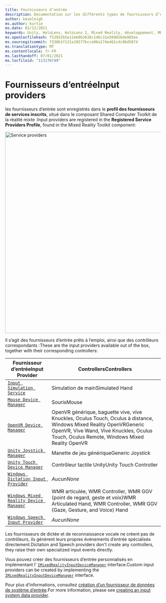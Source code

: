 ```yaml
---
title: Fournisseurs d’entrée
description: Documentation sur les différents types de fournisseurs d’entrée dans MRTK
author: keveleigh
ms.author: kurtie
ms.date: 01/12/2021
keywords: Unity, HoloLens, HoloLens 2, Mixed Reality, développement, MRTK
ms.openlocfilehash: f53932b5e12e60b3638c1d6c31e569016de983ee
ms.sourcegitcommit: f338b1f121a10577bcce08a174e462cdc86d5874
ms.translationtype: MT
ms.contentlocale: fr-FR
ms.lasthandoff: 07/01/2021
ms.locfileid: "113176749"
---
```

# <a name="input-providers"></a><span data-ttu-id="e3e47-104">Fournisseurs d’entrée</span><span class="sxs-lookup"><span data-stu-id="e3e47-104">Input providers</span></span>

<span data-ttu-id="e3e47-105">les fournisseurs d’entrée sont enregistrés dans le **profil des fournisseurs de services inscrits**, situé dans le composant Shared Computer Toolkit de la réalité mixte :</span><span class="sxs-lookup"><span data-stu-id="e3e47-105">Input providers are registered in the **Registered Service Providers Profile**, found in the Mixed Reality Toolkit component:</span></span>

<img src="../images/input/RegisteredServiceProviders.PNG" width="650px" style="display:block;" alt="Service providers">

<span data-ttu-id="e3e47-106">Il s’agit des fournisseurs d’entrée prêts à l’emploi, ainsi que des contrôleurs correspondants :</span><span class="sxs-lookup"><span data-stu-id="e3e47-106">These are the input providers available out of the box, together with their corresponding controllers:</span></span>

| <span data-ttu-id="e3e47-107">Fournisseur d’entrée</span><span class="sxs-lookup"><span data-stu-id="e3e47-107">Input Provider</span></span> | <span data-ttu-id="e3e47-108">Controllers</span><span class="sxs-lookup"><span data-stu-id="e3e47-108">Controllers</span></span> |
| --- | --- |
| [`Input Simulation Service`](xref:Microsoft.MixedReality.Toolkit.Input.InputSimulationService) | <span data-ttu-id="e3e47-109">Simulation de main</span><span class="sxs-lookup"><span data-stu-id="e3e47-109">Simulated Hand</span></span> |
| [`Mouse Device Manager`](xref:Microsoft.MixedReality.Toolkit.Input.UnityInput.MouseDeviceManager) | <span data-ttu-id="e3e47-110">Souris</span><span class="sxs-lookup"><span data-stu-id="e3e47-110">Mouse</span></span>  |
| [`OpenVR Device Manager`](xref:Microsoft.MixedReality.Toolkit.OpenVR.Input.OpenVRDeviceManager) | <span data-ttu-id="e3e47-111">OpenVR générique, baguette vive, vive Knuckles, Oculus Touch, Oculus à distance, Windows Mixed Reality OpenVR</span><span class="sxs-lookup"><span data-stu-id="e3e47-111">Generic OpenVR, Vive Wand, Vive Knuckles, Oculus Touch, Oculus Remote, Windows Mixed Reality OpenVR</span></span>  |
| [`Unity Joystick Manager`](xref:Microsoft.MixedReality.Toolkit.Input.UnityInput.UnityJoystickManager) | <span data-ttu-id="e3e47-112">Manette de jeu générique</span><span class="sxs-lookup"><span data-stu-id="e3e47-112">Generic Joystick</span></span>  |
| [`Unity Touch Device Manager`](xref:Microsoft.MixedReality.Toolkit.Input.UnityInput.UnityTouchDeviceManager) | <span data-ttu-id="e3e47-113">Contrôleur tactile Unity</span><span class="sxs-lookup"><span data-stu-id="e3e47-113">Unity Touch Controller</span></span>  |
| [`Windows Dictation Input Provider`](xref:Microsoft.MixedReality.Toolkit.Windows.Input.WindowsDictationInputProvider) | <span data-ttu-id="e3e47-114">*Aucun*</span><span class="sxs-lookup"><span data-stu-id="e3e47-114">*None*</span></span>  |
| [`Windows Mixed Reality Device Manager`](xref:Microsoft.MixedReality.Toolkit.WindowsMixedReality.Input.WindowsMixedRealityDeviceManager) | <span data-ttu-id="e3e47-115">WMR articulée, WMR Controller, WMR GGV (point de regard, geste et voix)</span><span class="sxs-lookup"><span data-stu-id="e3e47-115">WMR Articulated Hand, WMR Controller, WMR GGV (Gaze, Gesture, and Voice) Hand</span></span> |
| [`Windows Speech Input Provider`](xref:Microsoft.MixedReality.Toolkit.Windows.Input.WindowsSpeechInputProvider) | <span data-ttu-id="e3e47-116">*Aucun*</span><span class="sxs-lookup"><span data-stu-id="e3e47-116">*None*</span></span> |

<span data-ttu-id="e3e47-117">Les fournisseurs de dictée et de reconnaissance vocale ne créent pas de contrôleurs, ils génèrent leurs propres événements d’entrée spécialisés directement.</span><span class="sxs-lookup"><span data-stu-id="e3e47-117">Dictation and Speech providers don't create any controllers, they raise their own specialized input events directly.</span></span>

<span data-ttu-id="e3e47-118">Vous pouvez créer des fournisseurs d’entrée personnalisés en implémentant l' [`IMixedRealityInputDeviceManager`](xref:Microsoft.MixedReality.Toolkit.Input.IMixedRealityInputDeviceManager) interface.</span><span class="sxs-lookup"><span data-stu-id="e3e47-118">Custom input providers can be created by implementing the [`IMixedRealityInputDeviceManager`](xref:Microsoft.MixedReality.Toolkit.Input.IMixedRealityInputDeviceManager) interface.</span></span>

<span data-ttu-id="e3e47-119">Pour plus d’informations, consultez [création d’un fournisseur de données de système d’entrée](create-data-provider.md).</span><span class="sxs-lookup"><span data-stu-id="e3e47-119">For more information, please see [creating an input system data provider](create-data-provider.md).</span></span>
